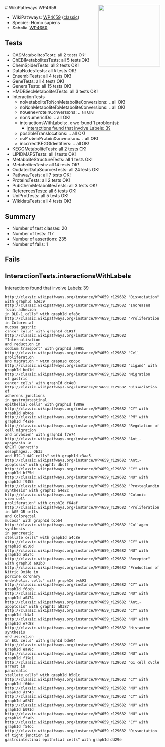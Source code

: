 <img style="float: right; width: 200px" src="https://upload.wikimedia.org/wikipedia/commons/thumb/8/83/Wplogo_with_text_500.png/640px-Wplogo_with_text_500.png" />
# WikiPathways WP4659

* WikiPathways: [WP4659](https://wikipathways.org/pathways/WP4659) ([classic](https://classic.wikipathways.org/instance/WP4659))
* Species: Homo sapiens
* Scholia: [WP4659](https://scholia.toolforge.org/wikipathways/WP4659)
## Tests
* CASMetabolitesTests: all 2 tests OK!
* ChEBIMetabolitesTests: all 5 tests OK!
* ChemSpiderTests: all 2 tests OK!
* DataNodesTests: all 5 tests OK!
* EnsemblTests: all 4 tests OK!
* GeneTests: all 4 tests OK!
* GeneralTests: all 15 tests OK!
* HMDBSecMetabolitesTests: all 3 tests OK!
* InteractionTests
    * noMetaboliteToNonMetaboliteConversions: .. all OK!
    * noNonMetaboliteToMetaboliteConversions: .. all OK!
    * noGeneProteinConversions: .. all OK!
    * nonNumericIDs: .. all OK!
    * interactionsWithLabels: .x we found 1 problem(s):
        * [Interactions found that involve Labels: 39](#fe97a8ff)
    * possibleTranslocations: .. all OK!
    * noProteinProteinConversions: .. all OK!
    * incorrectKEGGIdentifiers: .. all OK!
* KEGGMetaboliteTests: all 2 tests OK!
* LIPIDMAPSTests: all 1 tests OK!
* MetaboliteStructureTests: all 1 tests OK!
* MetabolitesTests: all 14 tests OK!
* OudatedDataSourcesTests: all 24 tests OK!
* PathwayTests: all 7 tests OK!
* ProteinsTests: all 2 tests OK!
* PubChemMetabolitesTests: all 3 tests OK!
* ReferencesTests: all 6 tests OK!
* UniProtTests: all 5 tests OK!
* WikidataTests: all 4 tests OK!


## Summary

* Number of test classes: 20
* Number of tests: 117
* Number of assertions: 235
* Number of fails: 1

## Fails

<a name="fe97a8ff" />

## InteractionTests.interactionsWithLabels

Interactions found that involve Labels: 39
```
http://classic.wikipathways.org/instance/WP4659_r129682 "Dissociation" with graphId a3e39
http://classic.wikipathways.org/instance/WP4659_r129682 "Increased 
focal adhesion
in DLD-1 cells" with graphId efa3c
http://classic.wikipathways.org/instance/WP4659_r129682 "Proliferation
in Colorectal
mucosa gastric
cancer cells" with graphId d192f
http://classic.wikipathways.org/instance/WP4659_r129682 "Internalization
and reduction in
sodium transport" with graphId a9981
http://classic.wikipathways.org/instance/WP4659_r129682 "Cell proliferation
and migration " with graphId cbd5c
http://classic.wikipathways.org/instance/WP4659_r129682 "Ligand" with graphId be61d
http://classic.wikipathways.org/instance/WP4659_r129682 "Migration 
of gastric
cancer cells" with graphId dc4e0
http://classic.wikipathways.org/instance/WP4659_r129682 "Dissociation of
adherens junctions
in gastrointestinal
epithelial cells" with graphId f889e
http://classic.wikipathways.org/instance/WP4659_r129682 "CY" with graphId ab0ce
http://classic.wikipathways.org/instance/WP4659_r129682 "PM" with graphId f4aae
http://classic.wikipathways.org/instance/WP4659_r129682 "Regulation of
cell migration
and invasion" with graphId f7e74
http://classic.wikipathways.org/instance/WP4659_r129682 "Anti-apoptosis in
QhERT Barrett's 
oesophageal, OE33
and BIC-1 OAC cells" with graphId c3aa5
http://classic.wikipathways.org/instance/WP4659_r129682 "Anti-
apoptosis" with graphId dbcff
http://classic.wikipathways.org/instance/WP4659_r129682 "CY" with graphId bf75d
http://classic.wikipathways.org/instance/WP4659_r129682 "NU" with graphId f9455
http://classic.wikipathways.org/instance/WP4659_r129682 "Prostaglandin
synthesis" with graphId a4e2c
http://classic.wikipathways.org/instance/WP4659_r129682 "Colonic 
stem cell
proliferation" with graphId f64af
http://classic.wikipathways.org/instance/WP4659_r129682 "Proliferation
in AGS-GR cells
and Colorectal
mucosa" with graphId b2b64
http://classic.wikipathways.org/instance/WP4659_r129682 "Collagen
synthesis
in pancreatic
stellate cells" with graphId a4c8e
http://classic.wikipathways.org/instance/WP4659_r129682 "CY" with graphId e510d
http://classic.wikipathways.org/instance/WP4659_r129682 "NU" with graphId a0afc
http://classic.wikipathways.org/instance/WP4659_r129682 "Receptor" with graphId a92b3
http://classic.wikipathways.org/instance/WP4659_r129682 "Production of
Nitric Oxide in
porcine coronary
endothelial cells" with graphId bcb92
http://classic.wikipathways.org/instance/WP4659_r129682 "CY" with graphId f6ceb
http://classic.wikipathways.org/instance/WP4659_r129682 "NU" with graphId a0874
http://classic.wikipathways.org/instance/WP4659_r129682 "Anti-apoptosis" with graphId a0387
http://classic.wikipathways.org/instance/WP4659_r129682 "CY" with graphId fb5a1
http://classic.wikipathways.org/instance/WP4659_r129682 "NU" with graphId e7c88
http://classic.wikipathways.org/instance/WP4659_r129682 "Histamine 
synthesis
and secretion  
in ECL cells" with graphId bde04
http://classic.wikipathways.org/instance/WP4659_r129682 "CY" with graphId eaa8c
http://classic.wikipathways.org/instance/WP4659_r129682 "NU" with graphId f15e1
http://classic.wikipathways.org/instance/WP4659_r129682 "G1 cell cycle
arrest in
pancreatic
stellate cells" with graphId b5d1c
http://classic.wikipathways.org/instance/WP4659_r129682 "CY" with graphId f6dde
http://classic.wikipathways.org/instance/WP4659_r129682 "NU" with graphId d1743
http://classic.wikipathways.org/instance/WP4659_r129682 "CY" with graphId a0247
http://classic.wikipathways.org/instance/WP4659_r129682 "NU" with graphId b091d
http://classic.wikipathways.org/instance/WP4659_r129682 "NU" with graphId f3a0b
http://classic.wikipathways.org/instance/WP4659_r129682 "CY" with graphId f54cc
http://classic.wikipathways.org/instance/WP4659_r129682 "Dissociation
of tight junction in
gastrointestinal epithelial cells" with graphId dd29e
```

